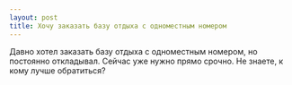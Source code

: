 ```yaml
---
layout: post 
title: Хочу заказать базу отдыха c одноместным номером 
--- 
```

Давно хотел заказать базу отдыха c одноместным номером, но постоянно откладывал. Сейчас уже нужно прямо срочно. Не знаете, к кому лучше обратиться?
